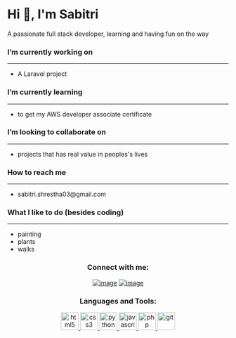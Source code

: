 <h1>Hi 👋, I'm Sabitri</h1>
A passionate full stack developer, learning and having fun on the way

<h3>I’m currently working on </h3> <hr>
 <ul><li>A Laravel project</li></ul>

<h3>I’m currently learning </h3><hr>
 <ul><li>to get my AWS developer associate certificate</li></ul>

<h3>I’m looking to collaborate on </h3><hr>
<ul><li>projects that has real value in peoples's lives </li></ul>

<h3>How to reach me</h3><hr>
<ul><li>sabitri.shrestha03@gmail.com</ul></li>

<h3>What I like to do (besides coding)</h3><hr>
<ul><li>painting</li><li>plants</li><li>walks</li></ul>

<h3 align="center">Connect with me:</h3>
<div align="center">

[![image](https://img.shields.io/badge/LinkedIn-0077B5?style=for-the-badge&logo=linkedin&logoColor=white)](https://www.linkedin.com/in/sabitri-shrestha/)
[![image](https://img.shields.io/badge/Gmail-D14836?style=for-the-badge&logo=gmail&logoColor=white)](mailto:sabitri.shrestha03@gmail.com)
  
</div>

<h3 align="center">Languages and Tools:</h3>

<p align="center"> 
  <a href="https://www.w3.org/html/" target="_blank"> 
    <img src="https://user-images.githubusercontent.com/25181517/192158954-f88b5814-d510-4564-b285-dff7d6400dad.png" alt="html5" width="40" height="40"/> 
  </a>
  <a href="https://www.w3schools.com/css/" target="_blank"> 
    <img src="https://user-images.githubusercontent.com/25181517/183898674-75a4a1b1-f960-4ea9-abcb-637170a00a75.png" alt="css3" width="40" height="40"/> 
  </a> 
  <a href="https://www.python.org" target="_blank"> 
    <img src="https://user-images.githubusercontent.com/25181517/183423507-c056a6f9-1ba8-4312-a350-19bcbc5a8697.png" alt="python" width="40" height="40"/> 
  </a>  
  <a href="https://developer.mozilla.org/en-US/docs/Web/JavaScript" target="_blank"> 
    <img src="https://user-images.githubusercontent.com/25181517/117447155-6a868a00-af3d-11eb-9cfe-245df15c9f3f.png" alt="javascript" width="40" height="40"/> 
  </a> 

  <a href="https://www.php.net/" target="_blank"> 
    <img src="https://user-images.githubusercontent.com/25181517/183570228-6a040b9f-3ddf-47a2-a201-743121dac664.png" alt="php" width="40" height="40"/> 
  </a> 

  <a href="https://git-scm.com/" target="_blank"> 
    <img src="https://www.vectorlogo.zone/logos/git-scm/git-scm-icon.svg" alt="git" width="40" height="40"/> 
  </a>
</p>
